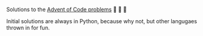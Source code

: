 Solutions to the [Advent of Code problems](https://adventofcode.com/) :santa: :deer: :deer:

Initial solutions are always in Python, because why not, but other langugaes thrown in for fun.